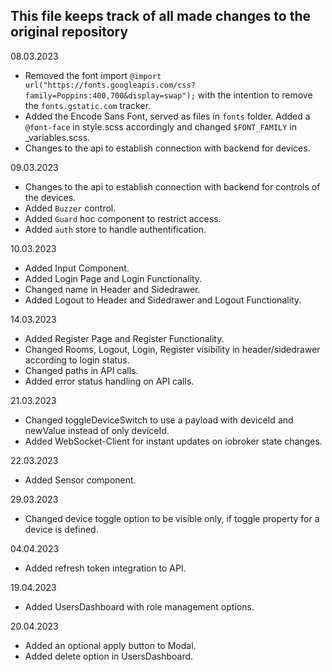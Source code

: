 ## This file keeps track of all made changes to the original repository

08.03.2023
- Removed the font import ```@import url("https://fonts.googleapis.com/css?family=Poppins:400,700&display=swap");``` with the intention to remove the ```fonts.gstatic.com``` tracker.
- Added the Encode Sans Font, served as files in ```fonts``` folder. Added a ```@font-face``` in style.scss accordingly and changed ```$FONT_FAMILY``` in _variables.scss.
- Changes to the api to establish connection with backend for devices.

09.03.2023
- Changes to the api to establish connection with backend for controls of the devices.
- Added ```Buzzer``` control.
- Added ```Guard``` hoc component to restrict access.
- Added ```auth``` store to handle authentification.

10.03.2023
- Added Input Component.
- Added Login Page and Login Functionality.
- Changed name in Header and Sidedrawer.
- Added Logout to Header and Sidedrawer and Logout Functionality.

14.03.2023
- Added Register Page and Register Functionality.
- Changed Rooms, Logout, Login, Register visibility in header/sidedrawer according to login status.
- Changed paths in API calls.
- Added error status handling on API calls.

21.03.2023
- Changed toggleDeviceSwitch to use a payload with deviceId and newValue instead of only deviceId.
- Added WebSocket-Client for instant updates on iobroker state changes.

22.03.2023
- Added Sensor component.

29.03.2023
- Changed device toggle option to be visible only, if toggle property for a device is defined.

04.04.2023
- Added refresh token integration to API.

19.04.2023
- Added UsersDashboard with role management options.

20.04.2023
- Added an optional apply button to Modal.
- Added delete option in UsersDashboard.